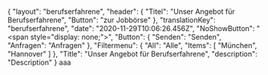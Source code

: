 {
"layout": "berufserfahrene",
  "header": {
    "Titel": "Unser Angebot für Berufserfahrene",
    "Button": "zur Jobbörse"
  },
  "translationKey": "berufserfahrene",
  "date": "2020-11-29T10:06:26.456Z",
  "NoShowButton": "<span style=\"display: none;\">",
  "Button": {
    "Senden": "Senden",
    "Anfragen": "Anfragen"
  },
  "Filtermenu": {
    "All": "Alle",
    "Items": [
      "München",
      "Hannover"
    ]
  },
  "Title": "Unser Angebot für Berufserfahrene",
  "description": "Description"
}
aaa